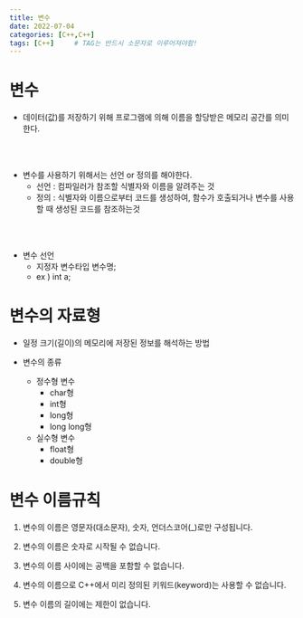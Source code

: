 ```yaml
---
title: 변수
date: 2022-07-04
categories: [C++,C++]
tags: [C++]		# TAG는 반드시 소문자로 이루어져야함!
---
```


변수
================
 * 데이터(값)를 저장하기 위해 프로그램에 의해 이름을 할당받은 메모리 공간를 의미한다.

<br><br>

 * 변수를 사용하기 위해서는 선언 or 정의를 해야한다.
   * 선언 : 컴파일러가 참조할 식별자와 이름을 알려주는 것
   * 정의 : 식별자와 이름으로부터 코드를 생성하여, 함수가 호출되거나 변수를 사용할 때 생성된 코드를 참조하는것

<br><br>

 * 변수 선언
   * 지정자 변수타입 변수명;
   * ex ) int a;


 
변수의 자료형
==========================

   *  일정 크기(길이)의 메모리에 저장된 정보를 해석하는 방법

 * 변수의 종류
   * 정수형 변수
     * char형
     * int형
     * long형
     * long long형
   * 실수형 변수
     * float형
     * double형


변수 이름규칙
==========

1. 변수의 이름은 영문자(대소문자), 숫자, 언더스코어(_)로만 구성됩니다.

2. 변수의 이름은 숫자로 시작될 수 없습니다.

3. 변수의 이름 사이에는 공백을 포함할 수 없습니다.

4. 변수의 이름으로 C++에서 미리 정의된 키워드(keyword)는 사용할 수 없습니다.

5. 변수 이름의 길이에는 제한이 없습니다.